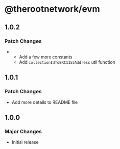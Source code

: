 # @therootnetwork/evm

## 1.0.2

### Patch Changes

- - Add a few more constants
  - Add `collectionIdToERC1155Address` util function

## 1.0.1

### Patch Changes

- Add more details to README file

## 1.0.0

### Major Changes

- Initial release

